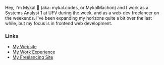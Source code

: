 Hey, I'm Mykal 👋 (aka: mykal.codes, or MykalMachon) and I work as a Systems Analyst 1 at UFV during the week, and as a web-dev freelancer on the weekends. I've been expanding my horizons quite a bit over the last while, but my focus is in frontend web development.  

### Links
- [My Website](https://mykal.codes)
- [My Work Experience](https://timeline.mykal.codes)
- [My Freelancing Site](https://tinybox.dev)


<!--START_SECTION:activity-->

<!--END_SECTION:activity-->
